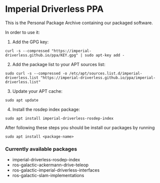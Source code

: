 # Imperial Driverless PPA

This is the Personal Package Archive containing our packaged software. 

In order to use it:

1. Add the GPG key:
```
curl -s --compressed "https://imperial-driverless.github.io/ppa/KEY.gpg" | sudo apt-key add -
```

2. Add the package list to your APT sources list:
``` 
sudo curl -s --compressed -o /etc/apt/sources.list.d/imperial-driverless.list "https://imperial-driverless.github.io/ppa/imperial-driverless.list"
```

3. Update your APT cache:
```
sudo apt update
```

4. Install the rosdep index package:
```
sudo apt install imperial-driverless-rosdep-index
```

After following these steps you should be install our packages by running
```
sudo apt install <package-name>
```

### Currently available packages <!-- do not change the title of this section, as the contents are automatically generated. Also, in order to add a section after this one changes are needed to update_packages.sh, as it deletes all lines after the section title -->
-  imperial-driverless-rosdep-index
-  ros-galactic-ackermann-drive-teleop
-  ros-galactic-imperial-driverless-interfaces
-  ros-galactic-slam-implementations
